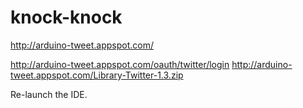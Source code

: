 # knock-knock

http://arduino-tweet.appspot.com/

http://arduino-tweet.appspot.com/oauth/twitter/login
http://arduino-tweet.appspot.com/Library-Twitter-1.3.zip

Re-launch the IDE. 
